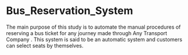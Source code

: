 # Bus_Reservation_System
  The main purpose of this study is to automate the manual procedures of reserving a bus ticket for   any journey made through Any Transport Company . This system is said to be an automatic system and customers can select seats by themselves. 

